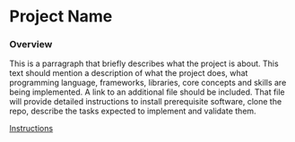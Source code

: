 # Project Name

### Overview

This is a parragraph that briefly describes what the project is about. This text should mention a description of what the project does, what programming language, frameworks, libraries, core concepts and skills are being implemented. A link to an additional file should be included. That file will provide detailed instructions to install prerequisite software, clone the repo, describe the tasks expected to implement and validate them.

[Instructions](./instructions.md)
